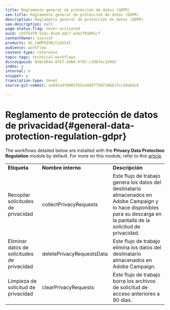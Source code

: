```yaml
---
title: Reglamento general de protección de datos (GDPR)
seo-title: Reglamento general de protección de datos (GDPR)
description: Reglamento general de protección de datos (GDPR)
seo-description: null
page-status-flag: never-activated
uuid: cb5f5d79-52ac-4ce4-abc7-a3a1f0a001cf
contentOwner: sauviat
products: SG_CAMPAIGN/CLASSIC
audience: workflow
content-type: reference
topic-tags: technical-workflows
discoiquuid: 050c804e-87b7-4d68-b787-c396fec329d2
index: y
internal: n
snippet: y
translation-type: tm+mt
source-git-commit: aa941e4f8803f65ce9d5f7567206b1fcc20a6dc6

---
```



# Reglamento de protección de datos de privacidad{#general-data-protection-regulation-gdpr}

The workflows detailed below are installed with the **Privacy Data Protection Regulation** module by default. For more on this module, refer to this [article](https://helpx.adobe.com/campaign/kb/acc-privacy.html).

<table> 
 <tbody> 
  <tr> 
   <td> <strong>Etiqueta</strong><br /> </td> 
   <td> <strong>Nombre
								 interno</strong><br /> </td> 
   <td> <strong>Descripción</strong><br /> </td> 
  </tr> 
  <tr> 
   <td> <span class="uicontrol">Recopilar solicitudes</span> de privacidad <br /> </td> 
   <td> <span class="uicontrol">collectPrivacyRequests</span><br /> </td> 
   <td> Este flujo de trabajo genera los datos del destinatario
								almacenados en Adobe Campaign y lo hace disponibles para su descarga
							en la pantalla de la solicitud de privacidad.<br /> </td> 
  </tr> 
  <tr> 
   <td> <span class="uicontrol">Eliminar datos</span> de solicitudes de privacidad <br /> </td> 
   <td> <span class="uicontrol">deletePrivacyRequestsData</span><br /> </td> 
   <td> Este flujo de trabajo elimina los datos del destinatario
								almacenados en Adobe Campaign.<br /> </td> 
  </tr> 
  <tr> 
   <td> <span class="uicontrol">Limpieza</span> de solicitud de privacidad <br /> </td> 
   <td> <span class="uicontrol">clearPrivacyRequests</span><br /> </td> 
   <td> Este flujo de trabajo borra los archivos de solicitud
								de acceso anteriores a 90 días.<br /> </td> 
  </tr> 
 </tbody> 
</table>

